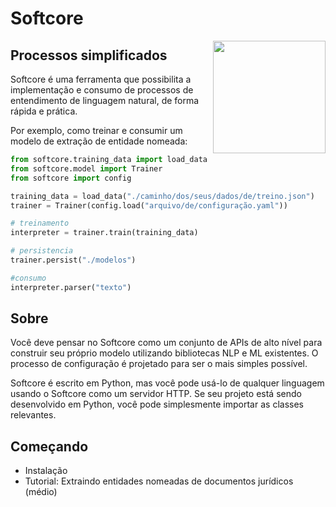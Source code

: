 # Softcore

<img align="right" height="180" src="/assets/img/iconfinder_Dragon_Egg_2913098.png">

## Processos simplificados

Softcore é uma ferramenta que possibilita a implementação e consumo de processos de entendimento de linguagem natural, de forma rápida e prática.

Por exemplo, como treinar e consumir um modelo de extração de entidade nomeada:

``` python
from softcore.training_data import load_data
from softcore.model import Trainer
from softcore import config

training_data = load_data("./caminho/dos/seus/dados/de/treino.json")
trainer = Trainer(config.load("arquivo/de/configuração.yaml"))

# treinamento
interpreter = trainer.train(training_data)

# persistencia
trainer.persist("./modelos")

#consumo
interpreter.parser("texto")

```

## Sobre

Você deve pensar no Softcore como um conjunto de APIs de alto nível para construir seu próprio modelo utilizando bibliotecas NLP e ML existentes. O processo de configuração é projetado para ser o mais simples possível.

Softcore é escrito em Python, mas você pode usá-lo de qualquer linguagem usando o Softcore como um servidor HTTP. Se seu projeto está sendo desenvolvido em Python, você pode simplesmente importar as classes relevantes.

## Começando

* Instalação
* Tutorial: Extraindo entidades nomeadas de documentos jurídicos (médio)
